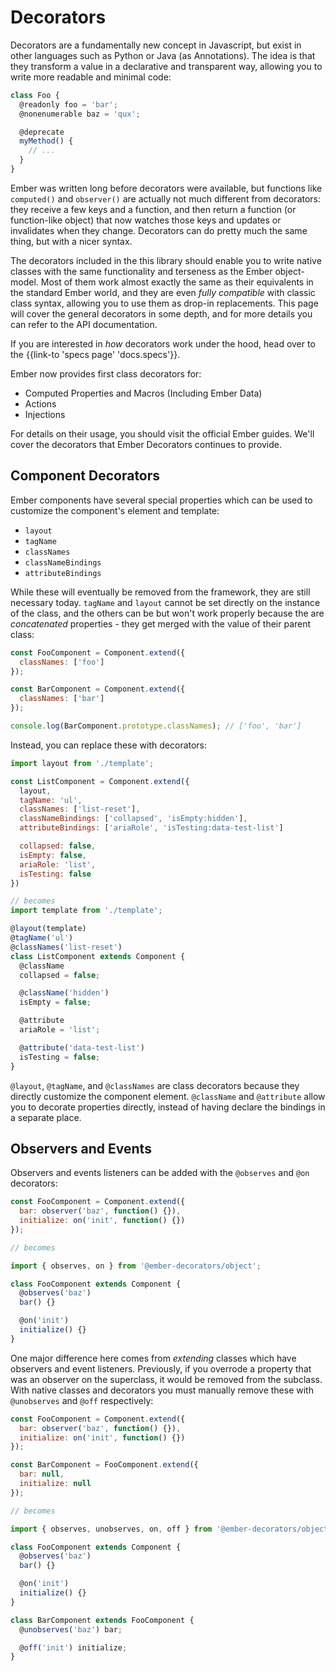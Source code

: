 # Decorators

Decorators are a fundamentally new concept in Javascript, but exist in other
languages such as Python or Java (as Annotations). The idea is that they
transform a value in a declarative and transparent way, allowing you to write
more readable and minimal code:

```js
class Foo {
  @readonly foo = 'bar';
  @nonenumerable baz = 'qux';

  @deprecate
  myMethod() {
    // ...
  }
}
```

Ember was written long before decorators were available, but functions like
`computed()` and `observer()` are actually not much different from decorators:
they receive a few keys and a function, and then return a function (or
function-like object) that now watches those keys and updates or invalidates
when they change. Decorators can do pretty much the same thing, but with a nicer
syntax.

The decorators included in the this library should enable you to write native
classes with the same functionality and terseness as the Ember object-model.
Most of them work almost exactly the same as their equivalents in the standard
Ember world, and they are even _fully compatible_ with classic class syntax,
allowing you to use them as drop-in replacements. This page will cover the
general decorators in some depth, and for more details you can refer to the API
documentation.

If you are interested in _how_ decorators work under the hood, head over to the
{{link-to 'specs page' 'docs.specs'}}.

Ember now provides first class decorators for:

* Computed Properties and Macros (Including Ember Data)
* Actions
* Injections

For details on their usage, you should visit the official Ember guides. We'll 
cover the decorators that Ember Decorators continues to provide.

## Component Decorators

Ember components have several special properties which can be used to customize
the component's element and template:

* `layout`
* `tagName`
* `classNames`
* `classNameBindings`
* `attributeBindings`

While these will eventually be removed from the framework, they are still
necessary today. `tagName` and `layout` cannot be set directly on the instance
of the class, and the others can be but won't work properly because the are
_concatenated_ properties - they get merged with the value of their parent
class:

```js
const FooComponent = Component.extend({
  classNames: ['foo']
});

const BarComponent = Component.extend({
  classNames: ['bar']
});

console.log(BarComponent.prototype.classNames); // ['foo', 'bar']
```

Instead, you can replace these with decorators:

```js
import layout from './template';

const ListComponent = Component.extend({
  layout,
  tagName: 'ul',
  classNames: ['list-reset'],
  classNameBindings: ['collapsed', 'isEmpty:hidden'],
  attributeBindings: ['ariaRole', 'isTesting:data-test-list']

  collapsed: false,
  isEmpty: false,
  ariaRole: 'list',
  isTesting: false
})

// becomes
import template from './template';

@layout(template)
@tagName('ul')
@classNames('list-reset')
class ListComponent extends Component {
  @className
  collapsed = false;

  @className('hidden')
  isEmpty = false;

  @attribute
  ariaRole = 'list';

  @attribute('data-test-list')
  isTesting = false;
}
```

`@layout`, `@tagName`, and `@classNames` are class decorators because they
directly customize the component element. `@className` and `@attribute` allow
you to decorate properties directly, instead of having declare the bindings in a
separate place.

## Observers and Events

Observers and events listeners can be added with the `@observes` and `@on`
decorators:

```js
const FooComponent = Component.extend({
  bar: observer('baz', function() {}),
  initialize: on('init', function() {})
});

// becomes

import { observes, on } from '@ember-decorators/object';

class FooComponent extends Component {
  @observes('baz')
  bar() {}

  @on('init')
  initialize() {}
}
```

One major difference here comes from _extending_ classes which have observers
and event listeners. Previously, if you overrode a property that was an observer
on the superclass, it would be removed from the subclass. With native classes
and decorators you must manually remove these with `@unobserves` and `@off`
respectively:

```js
const FooComponent = Component.extend({
  bar: observer('baz', function() {}),
  initialize: on('init', function() {})
});

const BarComponent = FooComponent.extend({
  bar: null,
  initialize: null
});

// becomes

import { observes, unobserves, on, off } from '@ember-decorators/object';

class FooComponent extends Component {
  @observes('baz')
  bar() {}

  @on('init')
  initialize() {}
}

class BarComponent extends FooComponent {
  @unobserves('baz') bar;

  @off('init') initialize;
}
```